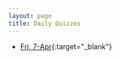 ```yaml
---
layout: page
title: Daily Quizzes
---
```

<!--
-->

* [Fri, 7-Apr](https://goo.gl/forms/2wOdTj9RLjVax6UH2){:target="_blank"}
